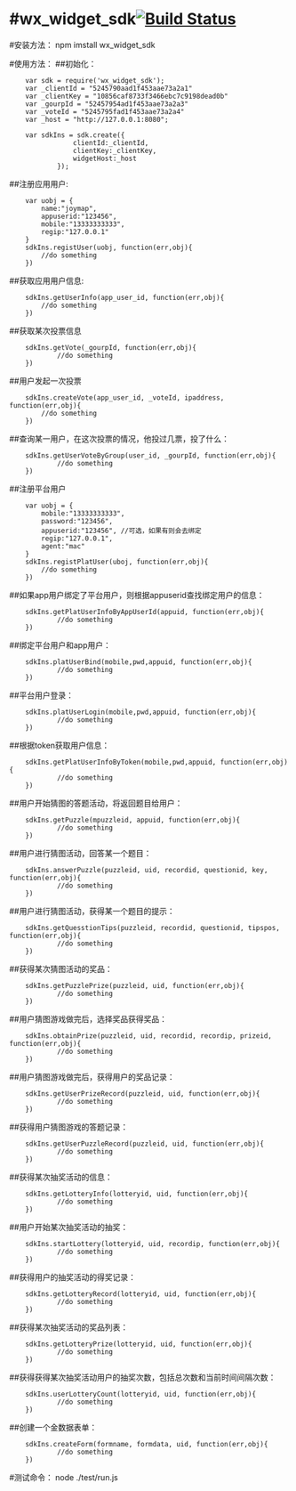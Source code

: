 #wx_widget_sdk[![Build Status](https://travis-ci.org/DoubleSpout/wx_widget_sdk.png?branch=master)](https://travis-ci.org/DoubleSpout/wx_widget_sdk)
================
#安装方法：
		npm imstall wx_widget_sdk

#使用方法：
##初始化：

		var sdk = require('wx_widget_sdk');
		var _clientId = "5245790aad1f453aae73a2a1"
		var _clientKey = "10856caf8733f3466ebc7c9198dead0b"
		var _gourpId = "52457954ad1f453aae73a2a3"
		var _voteId = "5245795fad1f453aae73a2a4"
		var _host = "http://127.0.0.1:8080";

		var sdkIns = sdk.create({
					clientId:_clientId,
					clientKey:_clientKey,
					widgetHost:_host
				});

##注册应用用户:

		var uobj = {
			name:"joymap",
			appuserid:"123456",
			mobile:"13333333333",
			regip:"127.0.0.1"
		}
		sdkIns.registUser(uobj, function(err,obj){
			//do something
		})

##获取应用用户信息:

		sdkIns.getUserInfo(app_user_id, function(err,obj){
			//do something								
		})

##获取某次投票信息

		sdkIns.getVote(_gourpId, function(err,obj){
				//do something
		})

##用户发起一次投票

		sdkIns.createVote(app_user_id, _voteId, ipaddress, function(err,obj){
			//do something
		})

##查询某一用户，在这次投票的情况，他投过几票，投了什么：

		sdkIns.getUserVoteByGroup(user_id, _gourpId, function(err,obj){
				//do something
		})

##注册平台用户

		var uobj = {
			mobile:"13333333333",
			password:"123456",
			appuserid:"123456", //可选，如果有则会去绑定
			regip:"127.0.0.1",
			agent:"mac"
		}
		sdkIns.registPlatUser(uboj, function(err,obj){
			//do something
		})		
		
##如果app用户绑定了平台用户，则根据appuserid查找绑定用户的信息：

		sdkIns.getPlatUserInfoByAppUserId(appuid, function(err,obj){
				//do something
		})
		
##绑定平台用户和app用户：

		sdkIns.platUserBind(mobile,pwd,appuid, function(err,obj){
				//do something
		})
		
##平台用户登录：

		sdkIns.platUserLogin(mobile,pwd,appuid, function(err,obj){
				//do something
		})
		
##根据token获取用户信息：

		sdkIns.getPlatUserInfoByToken(mobile,pwd,appuid, function(err,obj){
				//do something
		})
		
##用户开始猜图的答题活动，将返回题目给用户：

		sdkIns.getPuzzle(mpuzzleid, appuid, function(err,obj){
				//do something
		})

##用户进行猜图活动，回答某一个题目：

		sdkIns.answerPuzzle(puzzleid, uid, recordid, questionid, key, function(err,obj){
				//do something
		})

##用户进行猜图活动，获得某一个题目的提示：

		sdkIns.getQuesstionTips(puzzleid, recordid, questionid, tipspos, function(err,obj){
				//do something
		})

##获得某次猜图活动的奖品：

		sdkIns.getPuzzlePrize(puzzleid, uid, function(err,obj){
				//do something
		})

##用户猜图游戏做完后，选择奖品获得奖品：

		sdkIns.obtainPrize(puzzleid, uid, recordid, recordip, prizeid, function(err,obj){
				//do something
		})

##用户猜图游戏做完后，获得用户的奖品记录：

		sdkIns.getUserPrizeRecord(puzzleid, uid, function(err,obj){
				//do something
		})

##获得用户猜图游戏的答题记录：

		sdkIns.getUserPuzzleRecord(puzzleid, uid, function(err,obj){
				//do something
		})

##获得某次抽奖活动的信息：

		sdkIns.getLotteryInfo(lotteryid, uid, function(err,obj){
				//do something
		})

##用户开始某次抽奖活动的抽奖：

		sdkIns.startLottery(lotteryid, uid, recordip, function(err,obj){
				//do something
		})

##获得用户的抽奖活动的得奖记录：

		sdkIns.getLotteryRecord(lotteryid, uid, function(err,obj){
				//do something
		})

##获得某次抽奖活动的奖品列表：

		sdkIns.getLotteryPrize(lotteryid, uid, function(err,obj){
				//do something
		})

##获得获得某次抽奖活动用户的抽奖次数，包括总次数和当前时间间隔次数：

		sdkIns.userLotteryCount(lotteryid, uid, function(err,obj){
				//do something
		})

##创建一个金数据表单：

		sdkIns.createForm(formname, formdata, uid, function(err,obj){
				//do something
		})


#测试命令：
node ./test/run.js 